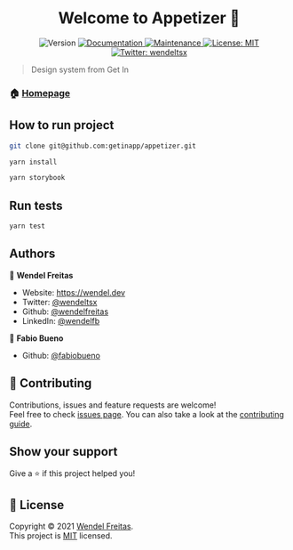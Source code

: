 <h1 align="center">Welcome to Appetizer 👋</h1>
<p align="center">
  <img alt="Version" src="https://img.shields.io/badge/version-1.0.0-blue.svg?cacheSeconds=2592000" />
  <a href="https://github.com/getinapp/appetizer#readme" target="_blank">
    <img alt="Documentation" src="https://img.shields.io/badge/documentation-yes-brightgreen.svg" />
  </a>
  <a href="https://github.com/getinapp/appetizer/graphs/commit-activity" target="_blank">
    <img alt="Maintenance" src="https://img.shields.io/badge/Maintained%3F-yes-green.svg" />
  </a>
  <a href="https://github.com/getinapp/appetizer/blob/master/LICENSE" target="_blank">
    <img alt="License: MIT" src="https://img.shields.io/github/license/wendelfreitas/Appetizer" />
  </a>
  <a href="https://twitter.com/wendeltsx" target="_blank">
    <img alt="Twitter: wendeltsx" src="https://img.shields.io/twitter/follow/wendeltsx.svg?style=social" />
  </a>
</p>

> Design system from Get In

### 🏠 [Homepage](https://github.com/getinapp/appetizer#readme)

## How to run project

```sh
git clone git@github.com:getinapp/appetizer.git
```

```sh
yarn install
```

```sh
yarn storybook
```

## Run tests

```sh
yarn test
```

## Authors

👤 **Wendel Freitas**

- Website: https://wendel.dev
- Twitter: [@wendeltsx](https://twitter.com/wendeltsx)
- Github: [@wendelfreitas](https://github.com/wendelfreitas)
- LinkedIn: [@wendelfb](https://linkedin.com/in/wendelfb)

👤 **Fabio Bueno**

- Github: [@fabiobueno](https://github.com/fabiobueno)

## 🤝 Contributing

Contributions, issues and feature requests are welcome!<br />Feel free to check [issues page](https://github.com/getinapp/appetizer/issues). You can also take a look at the [contributing guide](https://github.com/getinapp/appetizer/blob/master/CONTRIBUTING.md).

## Show your support

Give a ⭐️ if this project helped you!

## 📝 License

Copyright © 2021 [Wendel Freitas](https://github.com/wendelfreitas).<br />
This project is [MIT](https://github.com/getinapp/appetizer/blob/master/LICENSE) licensed.
